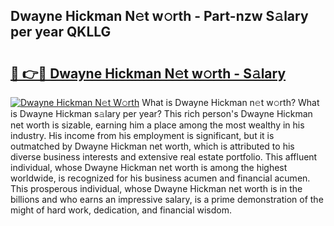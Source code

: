 ## Dwayne Hickman N𝚎t w𝚘rth - Part-nzw S𝚊lary per year QKLLG

# <h2><a href="http://gc1qnzz.nevu.top/?p=Dwayne+Hickman">🔗 👉🔴 Dwayne Hickman N𝚎t w𝚘rth - S𝚊lary</a></h2>

[![Dwayne Hickman N𝚎t W𝚘rth](https://i.imgur.com/Oavwk0R.jpeg)](http://gc1qnzz.nevu.top/?p=Dwayne+Hickman)
What is Dwayne Hickman n𝚎t w𝚘rth? What is Dwayne Hickman s𝚊lary per year?
This rich person's Dwayne Hickman net worth is sizable, earning him a place among the most wealthy in his industry. His income from his employment is significant, but it is outmatched by Dwayne Hickman net worth, which is attributed to his diverse business interests and extensive real estate portfolio. This affluent individual, whose Dwayne Hickman net worth is among the highest worldwide, is recognized for his business acumen and financial acumen. This prosperous individual, whose Dwayne Hickman net worth is in the billions and who earns an impressive salary, is a prime demonstration of the might of hard work, dedication, and financial wisdom.
